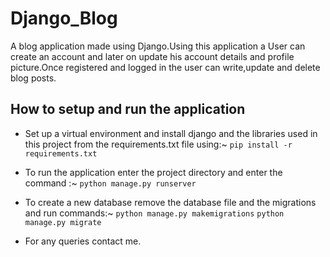 # Django_Blog
A blog application made using Django.Using this application a User can create an account and later on update his account details and profile picture.Once registered and logged in the user can write,update and delete blog posts. 

## How to setup and run the application

* Set up a virtual environment and install django and the libraries used in this project from the requirements.txt file using:~
`pip install -r requirements.txt`

* To run the application enter the project directory and enter the command :~
`python manage.py runserver`

* To create a new database remove the database file and the migrations and run commands:~ 
`python manage.py makemigrations` 
`python manage.py migrate`

* For any queries contact me.


